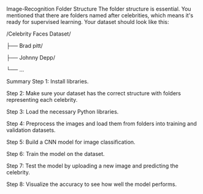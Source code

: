 Image-Recognition
Folder Structure
The folder structure is essential. You mentioned that there are folders named after celebrities, which means it's ready for supervised learning. Your dataset should look like this:

/Celebrity Faces Dataset/

├── Brad pitt/

├── Johnny Depp/

└── ...

Summary
Step 1: Install libraries.

Step 2: Make sure your dataset has the correct structure with folders representing each celebrity.

Step 3: Load the necessary Python libraries.

Step 4: Preprocess the images and load them from folders into training and validation datasets.

Step 5: Build a CNN model for image classification.

Step 6: Train the model on the dataset.

Step 7: Test the model by uploading a new image and predicting the celebrity.

Step 8: Visualize the accuracy to see how well the model performs.
